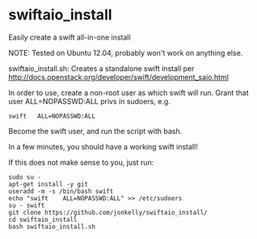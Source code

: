 swiftaio_install
================

Easily create a swift all-in-one install

NOTE: Tested on Ubuntu 12.04, probably won't work on anything else.

swiftaio_install.sh: Creates a standalone swift install per http://docs.openstack.org/developer/swift/development_saio.html

In order to use, create a non-root user as which swift will run.
Grant that user ALL=NOPASSWD:ALL privs in sudoers, e.g.

    swift	ALL=NOPASSWD:ALL

Become the swift user, and run the script with bash.

In a few minutes, you should have a working swift install!

If this does not make sense to you, just run:

    sudo su -
    apt-get install -y git
    useradd -m -s /bin/bash swift
    echo "swift    ALL=NOPASSWD:ALL" >> /etc/sudoers
    su - swift
    git clone https://github.com/jonkelly/swiftaio_install/
    cd swiftaio_install
    bash swiftaio_install.sh
    
    

